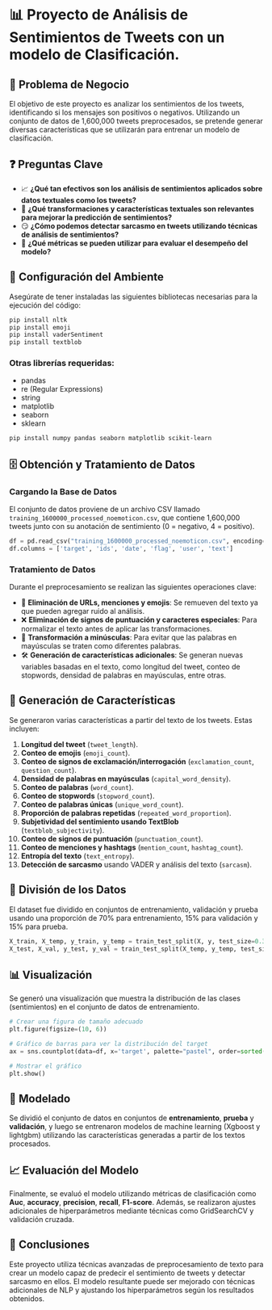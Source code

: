 # 📊 Proyecto de Análisis de Sentimientos de Tweets con un modelo de Clasificación.

## 🎯 Problema de Negocio

El objetivo de este proyecto es analizar los sentimientos de los tweets, identificando si los mensajes son positivos o negativos. Utilizando un conjunto de datos de 1,600,000 tweets preprocesados, se pretende generar diversas características que se utilizarán para entrenar un modelo de clasificación.

## ❓ Preguntas Clave

- 📈 **¿Qué tan efectivos son los análisis de sentimientos aplicados sobre datos textuales como los tweets?**
- 🔄 **¿Qué transformaciones y características textuales son relevantes para mejorar la predicción de sentimientos?**
- 😏 **¿Cómo podemos detectar sarcasmo en tweets utilizando técnicas de análisis de sentimientos?**
- 🧮 **¿Qué métricas se pueden utilizar para evaluar el desempeño del modelo?**

## 🚀 Configuración del Ambiente

Asegúrate de tener instaladas las siguientes bibliotecas necesarias para la ejecución del código:

```bash
pip install nltk
pip install emoji
pip install vaderSentiment
pip install textblob
```

### Otras librerías requeridas:

- pandas
- re (Regular Expressions)
- string
- matplotlib
- seaborn
- sklearn

```bash
pip install numpy pandas seaborn matplotlib scikit-learn
```

## 🗄️ Obtención y Tratamiento de Datos

### Cargando la Base de Datos

El conjunto de datos proviene de un archivo CSV llamado `training_1600000_processed_noemoticon.csv`, que contiene 1,600,000 tweets junto con su anotación de sentimiento (0 = negativo, 4 = positivo).

```python
df = pd.read_csv("training_1600000_processed_noemoticon.csv", encoding='latin-1')
df.columns = ['target', 'ids', 'date', 'flag', 'user', 'text']
```

### Tratamiento de Datos

Durante el preprocesamiento se realizan las siguientes operaciones clave:

- 🧹 **Eliminación de URLs, menciones y emojis**: Se remueven del texto ya que pueden agregar ruido al análisis.
- ❌ **Eliminación de signos de puntuación y caracteres especiales**: Para normalizar el texto antes de aplicar las transformaciones.
- 🔡 **Transformación a minúsculas**: Para evitar que las palabras en mayúsculas se traten como diferentes palabras.
- 🛠️ **Generación de características adicionales**: Se generan nuevas variables basadas en el texto, como longitud del tweet, conteo de stopwords, densidad de palabras en mayúsculas, entre otras.

## 📐 Generación de Características

Se generaron varias características a partir del texto de los tweets. Estas incluyen:

1. **Longitud del tweet** (`tweet_length`).
2. **Conteo de emojis** (`emoji_count`).
3. **Conteo de signos de exclamación/interrogación** (`exclamation_count`, `question_count`).
4. **Densidad de palabras en mayúsculas** (`capital_word_density`).
5. **Conteo de palabras** (`word_count`).
6. **Conteo de stopwords** (`stopword_count`).
7. **Conteo de palabras únicas** (`unique_word_count`).
8. **Proporción de palabras repetidas** (`repeated_word_proportion`).
10. **Subjetividad del sentimiento usando TextBlob** (`textblob_subjectivity`).
11. **Conteo de signos de puntuación** (`punctuation_count`).
12. **Conteo de menciones y hashtags** (`mention_count`, `hashtag_count`).
13. **Entropía del texto** (`text_entropy`).
14. **Detección de sarcasmo** usando VADER y análisis del texto (`sarcasm`).


## 🔀 División de los Datos

El dataset fue dividido en conjuntos de entrenamiento, validación y prueba usando una proporción de 70% para entrenamiento, 15% para validación y 15% para prueba.

```python
X_train, X_temp, y_train, y_temp = train_test_split(X, y, test_size=0.3, random_state=42, stratify=y)
X_test, X_val, y_test, y_val = train_test_split(X_temp, y_temp, test_size=0.5, random_state=42, stratify=y_temp)
```

## 📊 Visualización

Se generó una visualización que muestra la distribución de las clases (sentimientos) en el conjunto de datos de entrenamiento.

```python
# Crear una figura de tamaño adecuado
plt.figure(figsize=(10, 6))

# Gráfico de barras para ver la distribución del target
ax = sns.countplot(data=df, x='target', palette="pastel", order=sorted(df['target'].unique()))

# Mostrar el gráfico
plt.show()
```

## 🧠 Modelado

Se dividió el conjunto de datos en conjuntos de **entrenamiento**, **prueba** y **validación**, y luego se entrenaron modelos de machine learning (Xgboost y lightgbm) utilizando las características generadas a partir de los textos procesados.

## 📈 Evaluación del Modelo

Finalmente, se evaluó el modelo utilizando métricas de clasificación como **Auc**, **accuracy**, **precision**, **recall**, **F1-score**. Además, se realizaron ajustes adicionales de hiperparámetros mediante técnicas como GridSearchCV y validación cruzada.

## 🏁 Conclusiones

Este proyecto utiliza técnicas avanzadas de preprocesamiento de texto para crear un modelo capaz de predecir el sentimiento de tweets y detectar sarcasmo en ellos. El modelo resultante puede ser mejorado con técnicas adicionales de NLP y ajustando los hiperparámetros según los resultados obtenidos.

